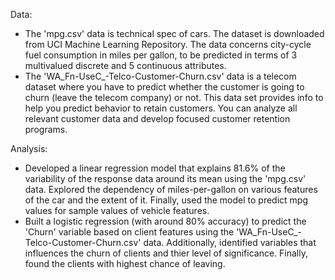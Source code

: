 Data:
- The 'mpg.csv' data is technical spec of cars. The dataset is downloaded from UCI Machine Learning Repository. The data concerns city-cycle fuel consumption in miles per gallon, to be predicted in terms of 3 multivalued discrete and 5 continuous attributes.
- The 'WA_Fn-UseC_-Telco-Customer-Churn.csv' data is a telecom dataset where you have to predict whether the customer is going to churn (leave the telecom company) or not. This data set provides info to help you predict behavior to retain customers. You can analyze all relevant customer data and develop focused customer retention programs.

Analysis:
- Developed a linear regression model that explains 81.6% of the variability of the response data around its mean using the 'mpg.csv' data. Explored the dependency of miles-per-gallon on various features of the car and the extent of it. Finally, used the model to predict mpg values for sample values of vehicle features.
- Built a logistic regression (with around 80% accuracy) to predict the 'Churn' variable based on client features using the 'WA_Fn-UseC_-Telco-Customer-Churn.csv' data. Additionally, identified variables that influences the churn of clients and thier level of significance. Finally, found the clients with highest chance of leaving.
